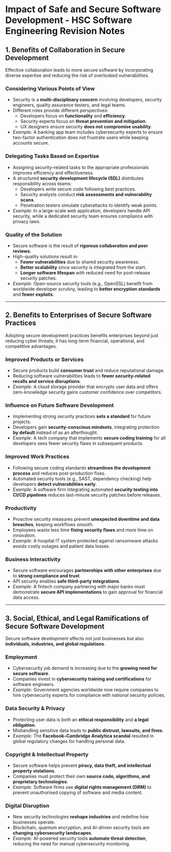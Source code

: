 # Impact of Safe and Secure Software Development - HSC Software Engineering Revision Notes

## 1. Benefits of Collaboration in Secure Development
Effective collaboration leads to more secure software by incorporating diverse expertise and reducing the risk of overlooked vulnerabilities.

### Considering Various Points of View
- Security is a **multi-disciplinary concern** involving developers, security engineers, quality assurance testers, and legal teams.
- Different roles provide different perspectives:
  - Developers focus on **functionality** and **efficiency**.
  - Security experts focus on **threat prevention and mitigation**.
  - UX designers ensure security **does not compromise usability**.
- *Example:* A banking app team includes cybersecurity experts to ensure two-factor authentication does not frustrate users while keeping accounts secure.

### Delegating Tasks Based on Expertise
- Assigning security-related tasks to the appropriate professionals improves efficiency and effectiveness.
- A structured **security development lifecycle (SDL)** distributes responsibility across teams:
  - Developers write secure code following best practices.
  - Security analysts conduct **risk assessments and vulnerability scans**.
  - Penetration testers simulate cyberattacks to identify weak points.
- *Example:* In a large-scale web application, developers handle API security, while a dedicated security team ensures compliance with privacy laws.

### Quality of the Solution
- Secure software is the result of **rigorous collaboration and peer reviews**.
- High-quality solutions result in:
  - **Fewer vulnerabilities** due to shared security awareness.
  - **Better scalability** since security is integrated from the start.
  - **Longer software lifespan** with reduced need for post-release security patches.
- *Example:* Open-source security tools (e.g., OpenSSL) benefit from worldwide developer scrutiny, leading to **better encryption standards** and **fewer exploits**.

---

## 2. Benefits to Enterprises of Secure Software Practices
Adopting secure development practices benefits enterprises beyond just reducing cyber threats; it has long-term financial, operational, and competitive advantages.

### Improved Products or Services
- Secure products build **consumer trust** and reduce reputational damage.
- Reducing software vulnerabilities leads to **fewer security-related recalls and service disruptions**.
- *Example:* A cloud storage provider that encrypts user data and offers zero-knowledge security gains customer confidence over competitors.

### Influence on Future Software Development
- Implementing strong security practices **sets a standard** for future projects.
- Developers gain **security-conscious mindsets**, integrating protection **by default** instead of as an afterthought.
- *Example:* A tech company that implements **secure coding training** for all developers sees fewer security flaws in subsequent products.

### Improved Work Practices
- Following secure coding standards **streamlines the development process** and reduces post-production fixes.
- Automated security tools (e.g., SAST, dependency checking) help developers **detect vulnerabilities early**.
- *Example:* A software firm integrating automated **security testing into CI/CD pipelines** reduces last-minute security patches before releases.

### Productivity
- Proactive security measures prevent **unexpected downtime and data breaches**, keeping workflows smooth.
- Employees waste less time **fixing security flaws** and more time on innovation.
- *Example:* A hospital IT system protected against ransomware attacks avoids costly outages and patient data losses.

### Business Interactivity
- Secure software encourages **partnerships with other enterprises** due to **strong compliance and trust**.
- API security enables **safe third-party integrations**.
- *Example:* A fintech company partnering with major banks must demonstrate **secure API implementations** to gain approval for financial data access.

---

## 3. Social, Ethical, and Legal Ramifications of Secure Software Development
Secure software development affects not just businesses but also **individuals, industries, and global regulations**.

### Employment
- Cybersecurity job demand is increasing due to the **growing need for secure software**.
- Companies invest in **cybersecurity training and certifications** for software engineers.
- *Example:* Government agencies worldwide now require companies to hire cybersecurity experts for compliance with national security policies.

### Data Security & Privacy
- Protecting user data is both an **ethical responsibility** and **a legal obligation**.
- Mishandling sensitive data leads to **public distrust, lawsuits, and fines**.
- *Example:* The **Facebook–Cambridge Analytica scandal** resulted in global regulatory changes for handling personal data.

### Copyright & Intellectual Property
- Secure software helps prevent **piracy, data theft, and intellectual property violations**.
- Companies must protect their own **source code, algorithms, and proprietary technologies**.
- *Example:* Software firms use **digital rights management (DRM)** to prevent unauthorised copying of software and media content.

### Digital Disruption
- New security technologies **reshape industries** and redefine how businesses operate.
- Blockchain, quantum encryption, and AI-driven security tools are **changing cybersecurity landscapes**.
- *Example:* AI-powered security tools **automate threat detection**, reducing the need for manual cybersecurity monitoring.